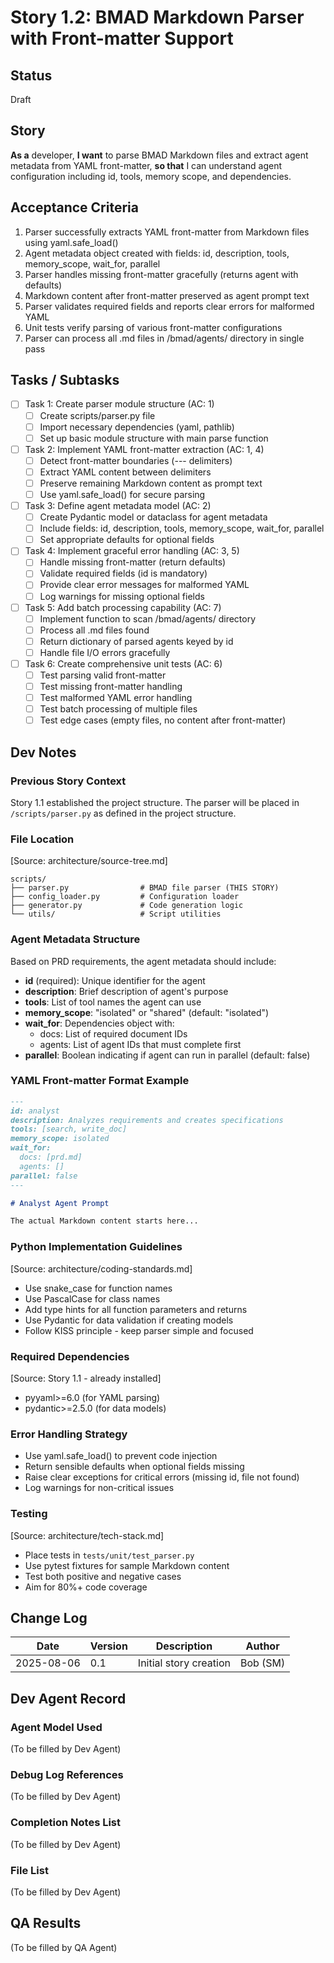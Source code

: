 # Story 1.2: BMAD Markdown Parser with Front-matter Support

## Status
Draft

## Story
**As a** developer,
**I want** to parse BMAD Markdown files and extract agent metadata from YAML front-matter,
**so that** I can understand agent configuration including id, tools, memory scope, and dependencies.

## Acceptance Criteria
1. Parser successfully extracts YAML front-matter from Markdown files using yaml.safe_load()
2. Agent metadata object created with fields: id, description, tools, memory_scope, wait_for, parallel
3. Parser handles missing front-matter gracefully (returns agent with defaults)
4. Markdown content after front-matter preserved as agent prompt text
5. Parser validates required fields and reports clear errors for malformed YAML
6. Unit tests verify parsing of various front-matter configurations
7. Parser can process all .md files in /bmad/agents/ directory in single pass

## Tasks / Subtasks
- [ ] Task 1: Create parser module structure (AC: 1)
  - [ ] Create scripts/parser.py file
  - [ ] Import necessary dependencies (yaml, pathlib)
  - [ ] Set up basic module structure with main parse function
- [ ] Task 2: Implement YAML front-matter extraction (AC: 1, 4)
  - [ ] Detect front-matter boundaries (--- delimiters)
  - [ ] Extract YAML content between delimiters
  - [ ] Preserve remaining Markdown content as prompt text
  - [ ] Use yaml.safe_load() for secure parsing
- [ ] Task 3: Define agent metadata model (AC: 2)
  - [ ] Create Pydantic model or dataclass for agent metadata
  - [ ] Include fields: id, description, tools, memory_scope, wait_for, parallel
  - [ ] Set appropriate defaults for optional fields
- [ ] Task 4: Implement graceful error handling (AC: 3, 5)
  - [ ] Handle missing front-matter (return defaults)
  - [ ] Validate required fields (id is mandatory)
  - [ ] Provide clear error messages for malformed YAML
  - [ ] Log warnings for missing optional fields
- [ ] Task 5: Add batch processing capability (AC: 7)
  - [ ] Implement function to scan /bmad/agents/ directory
  - [ ] Process all .md files found
  - [ ] Return dictionary of parsed agents keyed by id
  - [ ] Handle file I/O errors gracefully
- [ ] Task 6: Create comprehensive unit tests (AC: 6)
  - [ ] Test parsing valid front-matter
  - [ ] Test missing front-matter handling
  - [ ] Test malformed YAML error handling
  - [ ] Test batch processing of multiple files
  - [ ] Test edge cases (empty files, no content after front-matter)

## Dev Notes

### Previous Story Context
Story 1.1 established the project structure. The parser will be placed in `/scripts/parser.py` as defined in the project structure.

### File Location
[Source: architecture/source-tree.md]
```
scripts/
├── parser.py                # BMAD file parser (THIS STORY)
├── config_loader.py         # Configuration loader
├── generator.py             # Code generation logic
└── utils/                   # Script utilities
```

### Agent Metadata Structure
Based on PRD requirements, the agent metadata should include:
- **id** (required): Unique identifier for the agent
- **description**: Brief description of agent's purpose
- **tools**: List of tool names the agent can use
- **memory_scope**: "isolated" or "shared" (default: "isolated")
- **wait_for**: Dependencies object with:
  - docs: List of required document IDs
  - agents: List of agent IDs that must complete first
- **parallel**: Boolean indicating if agent can run in parallel (default: false)

### YAML Front-matter Format Example
```markdown
---
id: analyst
description: Analyzes requirements and creates specifications
tools: [search, write_doc]
memory_scope: isolated
wait_for:
  docs: [prd.md]
  agents: []
parallel: false
---

# Analyst Agent Prompt

The actual Markdown content starts here...
```

### Python Implementation Guidelines
[Source: architecture/coding-standards.md]
- Use snake_case for function names
- Use PascalCase for class names
- Add type hints for all function parameters and returns
- Use Pydantic for data validation if creating models
- Follow KISS principle - keep parser simple and focused

### Required Dependencies
[Source: Story 1.1 - already installed]
- pyyaml>=6.0 (for YAML parsing)
- pydantic>=2.5.0 (for data models)

### Error Handling Strategy
- Use yaml.safe_load() to prevent code injection
- Return sensible defaults when optional fields missing
- Raise clear exceptions for critical errors (missing id, file not found)
- Log warnings for non-critical issues

### Testing
[Source: architecture/tech-stack.md]
- Place tests in `tests/unit/test_parser.py`
- Use pytest fixtures for sample Markdown content
- Test both positive and negative cases
- Aim for 80%+ code coverage

## Change Log
| Date | Version | Description | Author |
|------|---------|-------------|--------|
| 2025-08-06 | 0.1 | Initial story creation | Bob (SM) |

## Dev Agent Record

### Agent Model Used
(To be filled by Dev Agent)

### Debug Log References
(To be filled by Dev Agent)

### Completion Notes List
(To be filled by Dev Agent)

### File List
(To be filled by Dev Agent)

## QA Results
(To be filled by QA Agent)